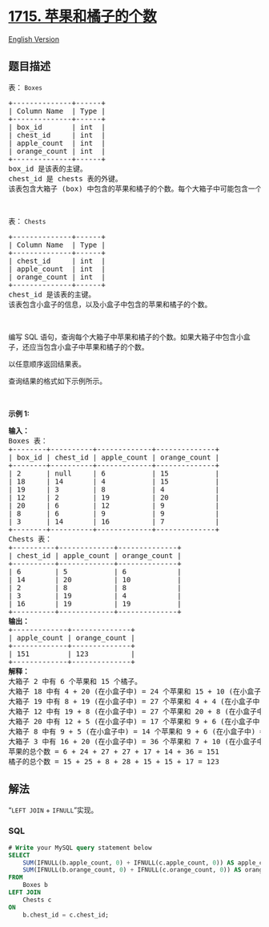 # [1715. 苹果和橘子的个数](https://leetcode.cn/problems/count-apples-and-oranges)

[English Version](/solution/1700-1799/1715.Count%20Apples%20and%20Oranges/README_EN.md)

## 题目描述

<!-- 这里写题目描述 -->

<p>表：&nbsp;<code>Boxes</code></p>

<pre>
+--------------+------+
| Column Name  | Type |
+--------------+------+
| box_id       | int  |
| chest_id     | int  |
| apple_count  | int  |
| orange_count | int  |
+--------------+------+
box_id 是该表的主键。
chest_id 是 chests 表的外键。
该表包含大箱子 (box) 中包含的苹果和橘子的个数。每个大箱子中可能包含一个小盒子 (chest) ，小盒子中也包含若干苹果和橘子。</pre>

<p>&nbsp;</p>

<p>表：&nbsp;<code>Chests</code></p>

<pre>
+--------------+------+
| Column Name  | Type |
+--------------+------+
| chest_id     | int  |
| apple_count  | int  |
| orange_count | int  |
+--------------+------+
chest_id 是该表的主键。
该表包含小盒子的信息，以及小盒子中包含的苹果和橘子的个数。</pre>

<p>&nbsp;</p>

<p>编写 SQL 语句，查询每个大箱子中苹果和橘子的个数。如果大箱子中包含小盒子，还应当包含小盒子中苹果和橘子的个数。</p>

<p>以任意顺序返回结果表。</p>

<p>查询结果的格式如下示例所示。</p>

<p>&nbsp;</p>

<p><b>示例 1:</b></p>

<pre>
<strong>输入：</strong>
Boxes 表：
+--------+----------+-------------+--------------+
| box_id | chest_id | apple_count | orange_count |
+--------+----------+-------------+--------------+
| 2      | null     | 6           | 15           |
| 18     | 14       | 4           | 15           |
| 19     | 3        | 8           | 4            |
| 12     | 2        | 19          | 20           |
| 20     | 6        | 12          | 9            |
| 8      | 6        | 9           | 9            |
| 3      | 14       | 16          | 7            |
+--------+----------+-------------+--------------+
Chests 表：
+----------+-------------+--------------+
| chest_id | apple_count | orange_count |
+----------+-------------+--------------+
| 6        | 5           | 6            |
| 14       | 20          | 10           |
| 2        | 8           | 8            |
| 3        | 19          | 4            |
| 16       | 19          | 19           |
+----------+-------------+--------------+
<strong>输出：</strong>
+-------------+--------------+
| apple_count | orange_count |
+-------------+--------------+
| 151         | 123          |
+-------------+--------------+
<strong>解释：</strong>
大箱子 2 中有 6 个苹果和 15 个橘子。
大箱子 18 中有 4 + 20 (在小盒子中) = 24 个苹果和 15 + 10 (在小盒子中) = 25 个橘子。
大箱子 19 中有 8 + 19 (在小盒子中) = 27 个苹果和 4 + 4 (在小盒子中) = 8 个橘子。
大箱子 12 中有 19 + 8 (在小盒子中) = 27 个苹果和 20 + 8 (在小盒子中) = 28 个橘子。
大箱子 20 中有 12 + 5 (在小盒子中) = 17 个苹果和 9 + 6 (在小盒子中) = 15 个橘子。
大箱子 8 中有 9 + 5 (在小盒子中) = 14 个苹果和 9 + 6 (在小盒子中) = 15 个橘子。
大箱子 3 中有 16 + 20 (在小盒子中) = 36 个苹果和 7 + 10 (在小盒子中) = 17 个橘子。
苹果的总个数 = 6 + 24 + 27 + 27 + 17 + 14 + 36 = 151
橘子的总个数 = 15 + 25 + 8 + 28 + 15 + 15 + 17 = 123</pre>

## 解法

“`LEFT JOIN` + `IFNULL`”实现。

### **SQL**

```sql
# Write your MySQL query statement below
SELECT
    SUM(IFNULL(b.apple_count, 0) + IFNULL(c.apple_count, 0)) AS apple_count,
    SUM(IFNULL(b.orange_count, 0) + IFNULL(c.orange_count, 0)) AS orange_count
FROM
    Boxes b
LEFT JOIN
    Chests c
ON
    b.chest_id = c.chest_id;
```
